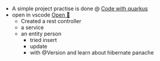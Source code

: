 - A simple project practise is done @ [Code with quarkus](file:///C:/Users/nikhilsharma03/Code/code-with-quarkus)
- open in vscode [Open 📂](vscode://file:///C:/Users/nikhilsharma03/Code/code-with-quarkus)
	- Created a rest controller
	- a service
	- an entity person
		- tried insert
		- update
		- with @Version and learn about hibernate panache